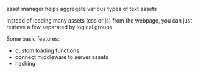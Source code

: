 asset manager helps aggregate various types of text assets

Instead of loading many assets (css or js) from the webpage, you can just retrieve a few separated by logical groups.

Some basic features:

* custom loading functions
* connect middleware to server assets
* hashing
